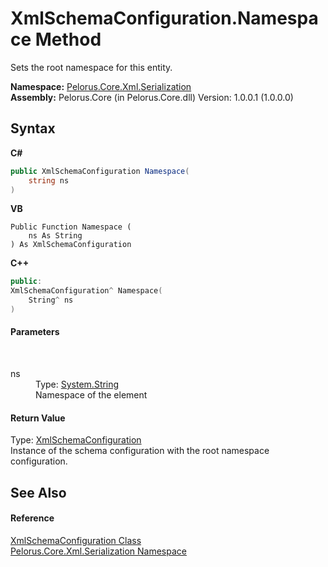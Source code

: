 # XmlSchemaConfiguration.Namespace Method 
 

Sets the root namespace for this entity.

**Namespace:**&nbsp;<a href="9052B9D6">Pelorus.Core.Xml.Serialization</a><br />**Assembly:**&nbsp;Pelorus.Core (in Pelorus.Core.dll) Version: 1.0.0.1 (1.0.0.0)

## Syntax

**C#**<br />
``` C#
public XmlSchemaConfiguration Namespace(
	string ns
)
```

**VB**<br />
``` VB
Public Function Namespace ( 
	ns As String
) As XmlSchemaConfiguration
```

**C++**<br />
``` C++
public:
XmlSchemaConfiguration^ Namespace(
	String^ ns
)
```


#### Parameters
&nbsp;<dl><dt>ns</dt><dd>Type: <a href="http://msdn2.microsoft.com/en-us/library/s1wwdcbf" target="_blank">System.String</a><br />Namespace of the element</dd></dl>

#### Return Value
Type: <a href="4EE6CF69">XmlSchemaConfiguration</a><br />Instance of the schema configuration with the root namespace configuration.

## See Also


#### Reference
<a href="4EE6CF69">XmlSchemaConfiguration Class</a><br /><a href="9052B9D6">Pelorus.Core.Xml.Serialization Namespace</a><br />